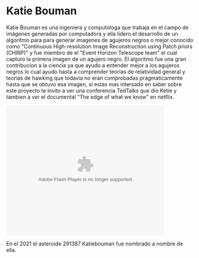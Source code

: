 # Katie Bouman 
Katie Bouman es una ingeniera y computologa que trabaja en el campo de imágenes generadas por computadora y ella lidero el desarrollo de un algoritmo para para generar imagenes de agujeros negros o mejor conocido como "Continuous High-resolution Image Reconstruction using Patch priors (CHIRP)" y fue miembro de el "Event Horizon Telescope team" el cual capturo la primera imagen de un agujero negro. El algoritmo fue una gran contribucion a la ciencia ya que ayudo a entender mejor a los agujeros negros lo cual ayudo hasta a comprender teorias de relatividad general y teorias de hawking que todavia no eran comprobadas pragmaticamente hasta que se obtuvo esa imagen, si estas mas intersado en saber sobre este proyecto te invito a ver una conferencia TedTalks que dio Ketie y tambien a ver el documental "The edge of what we know" en netflix.




<object width="425" height="350">
  <param name="movie" value="http://www.youtube.com/user/wwwLoveWatercom?v=BTRN1YETpyg" />
  <param name="wmode" value="transparent" />
  <embed src="https://www.youtube.com/watch?v=BIvezCVcsYs"
         type="application/x-shockwave-flash"
         wmode="transparent" width="425" height="350" />
</object>




En el 2021 el asteroide 291387 Katiebouman fue nombrado a nombre de ella.






